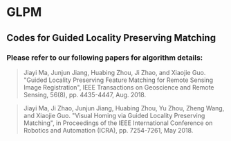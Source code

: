 # GLPM


## Codes for Guided Locality Preserving Matching

### Please refer to our following papers for algorithm details:

> Jiayi Ma, Junjun Jiang, Huabing Zhou, Ji Zhao, and Xiaojie Guo. "Guided Locality Preserving Feature Matching for Remote Sensing Image Registration", IEEE Transactions on Geoscience and Remote Sensing, 56(8), pp. 4435-4447, Aug. 2018.

> Jiayi Ma, Ji Zhao, Junjun Jiang, Huabing Zhou, Yu Zhou, Zheng Wang, and Xiaojie Guo. "Visual Homing via Guided Locality Preserving Matching", in Proceedings of the IEEE International Conference on Robotics and Automation (ICRA), pp. 7254-7261, May 2018.